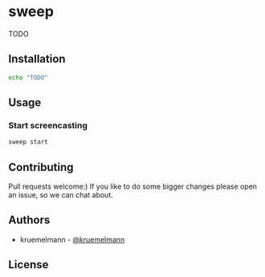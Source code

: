 # sweep
<!--![build status](https://github.com/kruemelmann/komodo/actions/workflows/workflow.yml/badge.svg)-->
<!--![release status](https://github.com/kruemelmann/komodo/actions/workflows/release.yml/badge.svg)-->

TODO


## Installation

```bash
echo "TODO"
```

## Usage

### Start screencasting
```bash
sweep start
```

## Contributing

Pull requests welcome:)
If you like to do some bigger changes please open an issue, so we can chat about.

## Authors

* kruemelmann - [@kruemelmann](https://github.com/kruemelmann/)

## License


